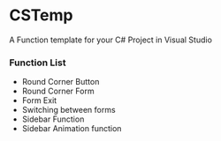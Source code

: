# CSTemp

A Function template for your C# Project in Visual Studio

### Function List
- Round Corner Button
- Round Corner Form
- Form Exit
- Switching between forms
- Sidebar Function
- Sidebar Animation function
